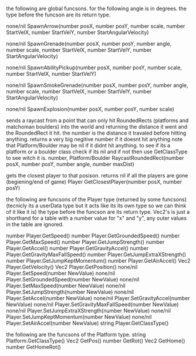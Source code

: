 the following are global funcsons.
for the following angle is in degrees.
the type before the funcson are its return type.

none/nil SpawnArrow(number posX, number posY, number scale, number StartVelX, number StartVelY, number StartAngularVelocity)

none/nil SpawnGrenade(number posX, number posY, number angle, number scale, number StartVelX, number StartVelY, number StartAngularVelocity)

none/nil SpawnAbilityPickup(number posX, number posY, number scale, number StartVelX, number StartVelY)

none/nil SpawnSmokeGrenade(number posX, number posY, number angle, number scale, number StartVelX, number StartVelY, number StartAngularVelocity)

none/nil SpawnExplosion(number posX, number posY, number scale)

sends a raycast from a point that can only hit RoundedRects (platforms and matchoman boulders) into the world and returning the distance it went and the RoundedRect it hit.
the number is the distance it travaled before hitting anything. returns a very big negitive number if it doesnt hit anything
note that Platform/Boulder may be nil if it didnt hit anything.
to see if its a platform or a boulder class check if its nil and if not then use GetClassType to see witch it is.
number, Platform/Boulder RaycastRoundedRect(number posX, number posY, number angle, number maxDist)

gets the closest player to that posison. returns nil if all the players are gone (begiening/end of game)
Player GetClosestPlayer(number posX, number posY)


the following are funcsons of the Player type (returned by some funcsons) (tecnicly its a userData type but it acts like its its own type so we can think of it like it is)
the type before the funcson are its return type. Vec2's is just a shorthand for a table with a number value for "x" and "y", any outer values in the table are ignored.

number Player.GetSpeed()
number Player.GetGroundedSpeed()
number Player.GetMaxSpeed()
number Player.GetJumpStrength()
number Player.GetAccel()
number Player.GetGravityAccel()
number Player.GetGravityMaxFallSpeed()
number Player.GetJumpExtraXStrength()
number Player.GetJumpKeptMomentum()
number Player.GetAirAccel()
Vec2 Player.GetVelocity()
Vec2 Player.GetPosition()
none/nil Player.SetSpeed(number NewValue)
none/nil Player.SetGroundedSpeed(number NewValue)
none/nil Player.SetMaxSpeed(number NewValue)
none/nil Player.SetJumpStrength(number NewValue)
none/nil Player.SetAccel(number NewValue)
none/nil Player.SetGravityAccel(number NewValue)
none/nil Player.SetGravityMaxFallSpeed(number NewValue)
none/nil Player.SetJumpExtraXStrength(number NewValue)
none/nil Player.SetJumpKeptMomentum(number NewValue)
none/nil Player.SetAirAccel(number NewValue)
string Player.GetClassType()

the following are the funcsons of the Platform type.
string Platform.GetClassType()
Vec2 GetPos()
number GetRot()
Vec2 GetHome()
number GetHomeRot()